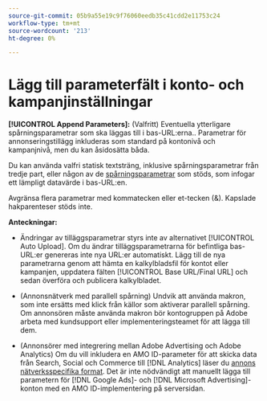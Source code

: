 ```yaml
---
source-git-commit: 05b9a55e19c9f76060eedb35c41cdd2e11753c24
workflow-type: tm+mt
source-wordcount: '213'
ht-degree: 0%

---
```

# Lägg till parameterfält i konto- och kampanjinställningar

**[!UICONTROL Append Parameters]:** (Valfritt) Eventuella ytterligare spårningsparametrar som ska läggas till i bas-URL:erna.<!-- When account uses setting append_param_to_tt_fus, then we add append parameters to the tracking templates OR the landing page suffixes instead (not sure how we determine which) -->. Parametrar för annonseringstillägg inkluderas som standard på kontonivå och kampanjnivå, men du kan åsidosätta båda.

Du kan använda valfri statisk textsträng, inklusive spårningsparametrar från tredje part, eller någon av de [spårningsparametrar](/help/search-social-commerce/tracking/click-tracking-urls-optional-parameters.md) som stöds, som infogar ett lämpligt datavärde i bas-URL:en.

Avgränsa flera parametrar med kommatecken eller et-tecken (&amp;). Kapslade hakparenteser stöds inte.

**Anteckningar:**

* Ändringar av tilläggsparametrar styrs inte av alternativet [!UICONTROL Auto Upload]. Om du ändrar tilläggsparametrarna för befintliga bas-URL:er genereras inte nya URL:er automatiskt. Lägg till de nya parametrarna genom att hämta en kalkylbladsfil för kontot eller kampanjen, uppdatera fälten [!UICONTROL Base URL/Final URL] och sedan överföra och publicera kalkylbladet.

* (Annonsnätverk med parallell spårning) Undvik att använda makron, som inte ersätts med klick från källor som aktiverar parallell spårning. Om annonsören måste använda makron bör kontogruppen på Adobe arbeta med kundsupport eller implementeringsteamet för att lägga till dem.

* (Annonsörer med integrering mellan Adobe Advertising och Adobe Analytics) Om du vill inkludera en AMO ID-parameter för att skicka data från Search, Social och Commerce till [!DNL Analytics] läser du [annons nätverksspecifika format](/help/integrations/analytics/ids.md#amo-id-formats). Det är inte nödvändigt att manuellt lägga till parametern för [!DNL Google Ads]- och [!DNL Microsoft Advertising]-konton med en AMO ID-implementering på serversidan.

